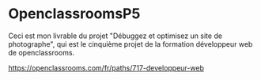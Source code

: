 # OpenclassroomsP5

Ceci est mon livrable du projet "Débuggez et optimisez un site de photographe", qui est le cinquième projet de la formation développeur web de openclassrooms.

https://openclassrooms.com/fr/paths/717-developpeur-web
